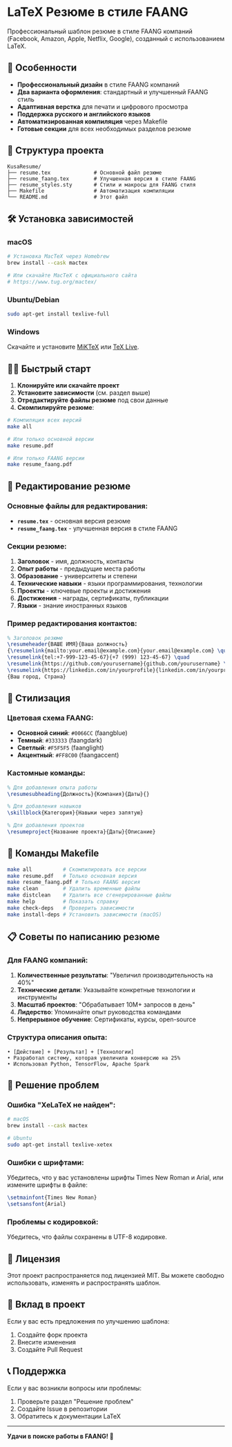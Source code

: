 # LaTeX Резюме в стиле FAANG

Профессиональный шаблон резюме в стиле FAANG компаний (Facebook, Amazon, Apple, Netflix, Google), созданный с использованием LaTeX.

## 🚀 Особенности

- **Профессиональный дизайн** в стиле FAANG компаний
- **Два варианта оформления**: стандартный и улучшенный FAANG стиль
- **Адаптивная верстка** для печати и цифрового просмотра
- **Поддержка русского и английского языков**
- **Автоматизированная компиляция** через Makefile
- **Готовые секции** для всех необходимых разделов резюме

## 📁 Структура проекта

```
KusaResume/
├── resume.tex              # Основной файл резюме
├── resume_faang.tex        # Улучшенная версия в стиле FAANG
├── resume_styles.sty       # Стили и макросы для FAANG стиля
├── Makefile                # Автоматизация компиляции
└── README.md               # Этот файл
```

## 🛠 Установка зависимостей

### macOS

```bash
# Установка MacTeX через Homebrew
brew install --cask mactex

# Или скачайте MacTeX с официального сайта
# https://www.tug.org/mactex/
```

### Ubuntu/Debian

```bash
sudo apt-get install texlive-full
```

### Windows

Скачайте и установите [MiKTeX](https://miktex.org/) или [TeX Live](https://www.tug.org/texlive/).

## 🏃‍♂️ Быстрый старт

1. **Клонируйте или скачайте проект**
2. **Установите зависимости** (см. раздел выше)
3. **Отредактируйте файлы резюме** под свои данные
4. **Скомпилируйте резюме**:

```bash
# Компиляция всех версий
make all

# Или только основной версии
make resume.pdf

# Или только FAANG версии
make resume_faang.pdf
```

## 📝 Редактирование резюме

### Основные файлы для редактирования:

- **`resume.tex`** - основная версия резюме
- **`resume_faang.tex`** - улучшенная версия в стиле FAANG

### Секции резюме:

1. **Заголовок** - имя, должность, контакты
2. **Опыт работы** - предыдущие места работы
3. **Образование** - университеты и степени
4. **Технические навыки** - языки программирования, технологии
5. **Проекты** - ключевые проекты и достижения
6. **Достижения** - награды, сертификаты, публикации
7. **Языки** - знание иностранных языков

### Пример редактирования контактов:

```latex
% Заголовок резюме
\resumeheader{ВАШЕ ИМЯ}{Ваша должность}
{\resumelink{mailto:your.email@example.com}{your.email@example.com} \quad
\resumelink{tel:+7-999-123-45-67}{+7 (999) 123-45-67} \quad
\resumelink{https://github.com/yourusername}{github.com/yourusername} \quad
\resumelink{https://linkedin.com/in/yourprofile}{linkedin.com/in/yourprofile}}
{Ваш город, Страна}
```

## 🎨 Стилизация

### Цветовая схема FAANG:

- **Основной синий**: `#0066CC` (faangblue)
- **Темный**: `#333333` (faangdark)
- **Светлый**: `#F5F5F5` (faanglight)
- **Акцентный**: `#FF8C00` (faangaccent)

### Кастомные команды:

```latex
% Для добавления опыта работы
\resumesubheading{Должность}{Компания}{Даты}{}

% Для добавления навыков
\skillblock{Категория}{Навыки через запятую}

% Для добавления проектов
\resumeproject{Название проекта}{Даты}{Описание}
```

## 🔧 Команды Makefile

```bash
make all          # Скомпилировать все версии
make resume.pdf   # Только основная версия
make resume_faang.pdf # Только FAANG версия
make clean        # Удалить временные файлы
make distclean    # Удалить все сгенерированные файлы
make help         # Показать справку
make check-deps   # Проверить зависимости
make install-deps # Установить зависимости (macOS)
```

## 📋 Советы по написанию резюме

### Для FAANG компаний:

1. **Количественные результаты**: "Увеличил производительность на 40%"
2. **Технические детали**: Указывайте конкретные технологии и инструменты
3. **Масштаб проектов**: "Обрабатывает 10M+ запросов в день"
4. **Лидерство**: Упоминайте опыт руководства командами
5. **Непрерывное обучение**: Сертификаты, курсы, open-source

### Структура описания опыта:

```
• [Действие] + [Результат] + [Технологии]
• Разработал систему, которая увеличила конверсию на 25%
• Использовал Python, TensorFlow, Apache Spark
```

## 🐛 Решение проблем

### Ошибка "XeLaTeX не найден":
```bash
# macOS
brew install --cask mactex

# Ubuntu
sudo apt-get install texlive-xetex
```

### Ошибки с шрифтами:
Убедитесь, что у вас установлены шрифты Times New Roman и Arial, или измените шрифты в файле:

```latex
\setmainfont{Times New Roman}
\setsansfont{Arial}
```

### Проблемы с кодировкой:
Убедитесь, что файлы сохранены в UTF-8 кодировке.

## 📄 Лицензия

Этот проект распространяется под лицензией MIT. Вы можете свободно использовать, изменять и распространять шаблон.

## 🤝 Вклад в проект

Если у вас есть предложения по улучшению шаблона:

1. Создайте форк проекта
2. Внесите изменения
3. Создайте Pull Request

## 📞 Поддержка

Если у вас возникли вопросы или проблемы:

1. Проверьте раздел "Решение проблем"
2. Создайте Issue в репозитории
3. Обратитесь к документации LaTeX

---

**Удачи в поиске работы в FAANG! 🚀**

